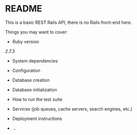 # README

This is a basic REST Rails API, there is no Rails front-end here.

Things you may want to cover:

* Ruby version

_2.7.3_

* System dependencies

* Configuration

* Database creation

* Database initialization

* How to run the test suite

* Services (job queues, cache servers, search engines, etc.)

* Deployment instructions

* ...
